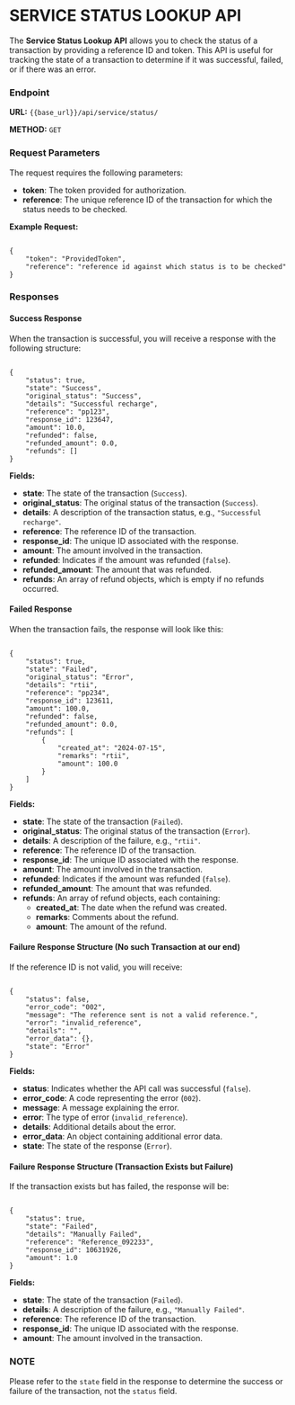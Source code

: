 # **SERVICE STATUS LOOKUP API**

The **Service Status Lookup API** allows you to check the status of a transaction by providing a reference ID and token. This API is useful for tracking the state of a transaction to determine if it was successful, failed, or if there was an error.

### **Endpoint**

**URL:** `{{base_url}}/api/service/status/`

**METHOD:** `GET`

### **Request Parameters**

The request requires the following parameters:

- **token**: The token provided for authorization.
- **reference**: The unique reference ID of the transaction for which the status needs to be checked.

**Example Request:**
<pre><code class="json">
{
    "token": "ProvidedToken",
    "reference": "reference id against which status is to be checked"
}
</code></pre>

### **Responses**

#### **Success Response**

When the transaction is successful, you will receive a response with the following structure:

<pre><code class="json">
{
    "status": true,
    "state": "Success",
    "original_status": "Success",
    "details": "Successful recharge",
    "reference": "pp123",
    "response_id": 123647,
    "amount": 10.0,
    "refunded": false,
    "refunded_amount": 0.0,
    "refunds": []
}
</code></pre>

**Fields:**

- **state**: The state of the transaction (`Success`).
- **original_status**: The original status of the transaction (`Success`).
- **details**: A description of the transaction status, e.g., `"Successful recharge"`.
- **reference**: The reference ID of the transaction.
- **response_id**: The unique ID associated with the response.
- **amount**: The amount involved in the transaction.
- **refunded**: Indicates if the amount was refunded (`false`).
- **refunded_amount**: The amount that was refunded.
- **refunds**: An array of refund objects, which is empty if no refunds occurred.

#### **Failed Response**

When the transaction fails, the response will look like this:

<pre><code class="json">
{
    "status": true,
    "state": "Failed",
    "original_status": "Error",
    "details": "rtii",
    "reference": "pp234",
    "response_id": 123611,
    "amount": 100.0,
    "refunded": false,
    "refunded_amount": 0.0,
    "refunds": [
        {
            "created_at": "2024-07-15",
            "remarks": "rtii",
            "amount": 100.0
        }
    ]
}
</code></pre>

**Fields:**

- **state**: The state of the transaction (`Failed`).
- **original_status**: The original status of the transaction (`Error`).
- **details**: A description of the failure, e.g., `"rtii"`.
- **reference**: The reference ID of the transaction.
- **response_id**: The unique ID associated with the response.
- **amount**: The amount involved in the transaction.
- **refunded**: Indicates if the amount was refunded (`false`).
- **refunded_amount**: The amount that was refunded.
- **refunds**: An array of refund objects, each containing:
  - **created_at**: The date when the refund was created.
  - **remarks**: Comments about the refund.
  - **amount**: The amount of the refund.

#### **Failure Response Structure (No such Transaction at our end)**

If the reference ID is not valid, you will receive:

<pre><code class="json">
{
    "status": false,
    "error_code": "002",
    "message": "The reference sent is not a valid reference.",
    "error": "invalid_reference",
    "details": "",
    "error_data": {},
    "state": "Error"
}
</code></pre>

**Fields:**

- **status**: Indicates whether the API call was successful (`false`).
- **error_code**: A code representing the error (`002`).
- **message**: A message explaining the error.
- **error**: The type of error (`invalid_reference`).
- **details**: Additional details about the error.
- **error_data**: An object containing additional error data.
- **state**: The state of the response (`Error`).

#### **Failure Response Structure (Transaction Exists but Failure)**

If the transaction exists but has failed, the response will be:

<pre><code class="json">
{
    "status": true,
    "state": "Failed",
    "details": "Manually Failed",
    "reference": "Reference_092233",
    "response_id": 10631926,
    "amount": 1.0
}
</code></pre>

**Fields:**


- **state**: The state of the transaction (`Failed`).
- **details**: A description of the failure, e.g., `"Manually Failed"`.
- **reference**: The reference ID of the transaction.
- **response_id**: The unique ID associated with the response.
- **amount**: The amount involved in the transaction.

### **NOTE**

Please refer to the `state` field in the response to determine the success or failure of the transaction, not the `status` field.
